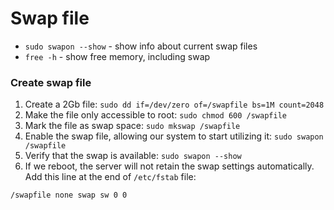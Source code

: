# Swap file

- `sudo swapon --show` - show info about current swap files
- `free -h` - show free memory, including swap

### Create swap file

1. Create a 2Gb file: `sudo dd if=/dev/zero of=/swapfile bs=1M count=2048`
2. Make the file only accessible to root: `sudo chmod 600 /swapfile`
3. Mark the file as swap space: `sudo mkswap /swapfile`
4. Enable the swap file, allowing our system to start utilizing it: `sudo swapon /swapfile`
5. Verify that the swap is available: `sudo swapon --show`
6. If we reboot, the server will not retain the swap settings automatically. 
Add this line at the end of `/etc/fstab` file:
```
/swapfile none swap sw 0 0
```
